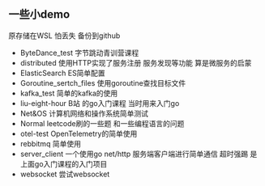 ## 一些小demo 
原存储在WSL 怕丢失 备份到github

* ByteDance_test  字节跳动青训营课程
* distributed     使用HTTP实现了服务注册 服务发现等功能 算是微服务的启蒙
* ElasticSearch  ES简单配置
* Goroutine_sertch_files 使用goroutine查找目标文件
* kafka_test      简单的kafka的使用
* liu-eight-hour  B站 的go入门课程 当时用来入门go
* Net&OS          计算机网络和操作系统简单测试
* Normal 		  leetcode刷的一些题 和一些编程语言的问题
* otel-test	      OpenTelemetry的简单使用
* rebbitmq  简单使用
* server_client   一个使用go net/http 服务端客户端进行简单通信 超时强踢 是上面go入门课程的入门项目
* websocket  尝试websocket
